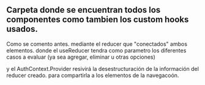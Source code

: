 ## Carpeta donde se encuentran todos los componentes como tambien los custom hooks usados. 

Como se comento antes.
mediante el reducer que "conectados" ambos elementos. donde el useReducer tendra como parametro los diferentes casos a evaluar (ya sea agregar, eliminar u otras opciones)

y el AuthContext.Provider resivirá la desestructuración de la información del reducer creado. para compartirla a los elementos de la navegacoón.
